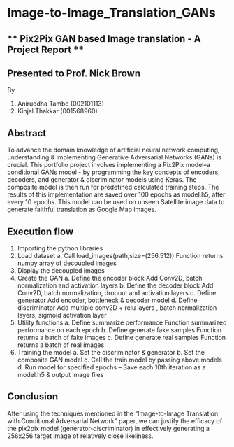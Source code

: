 # Image-to-Image_Translation_GANs

## ** Pix2Pix GAN based Image translation - A Project Report **
## Presented to Prof. Nick Brown

By
1. Aniruddha Tambe (002101113)
2. Kinjal Thakkar (001568960)

## Abstract
To advance the domain knowledge of artificial neural network computing, understanding & implementing Generative Adversarial Networks (GANs) is crucial. This portfolio project involves implementing a Pix2Pix model–a conditional GANs model - by programming the key concepts of encoders, decoders, and generator & discriminator models using Keras. The composite model is then run for predefined calculated training steps. The results of this implementation are saved over 100 epochs as model.h5, after every 10 epochs. This model can be used on unseen Satellite image data to generate faithful translation as Google Map images.

## Execution flow
1. Importing the python libraries
2. Load dataset
a. Call load_images(path,size=(256,512))
Function returns numpy array of decoupled images
3. Display the decoupled images
4. Create the GAN
a. Define the encoder block
Add Conv2D, batch normalization and activation layers
b. Define the decoder block
Add Conv2D, batch normalization, dropout and activation layers
c. Define generator
Add encoder, bottleneck & decoder model
d. Define discriminator
Add multiple conv2D + relu layers , batch normalization layers, sigmoid activation layer
5. Utility functions
a. Define summarize performance
Function summarized performance on each epoch
b. Define generate fake samples
Function returns a batch of fake images
c. Define generate real samples
Function returns a batch of real images
6. Training the model
a. Set the discriminator & generator
b. Set the composite GAN model
c. Call the train model by passing above models
d. Run model for specified epochs – Save each 10th iteration as a model.h5 & output image files

## Conclusion
After using the techniques mentioned in the “Image-to-Image Translation with Conditional Adversarial Network” paper, we can justify the efficacy of the pix2pix model (generator-discriminator) in effectively generating a 256x256 target image of relatively close likeliness.
